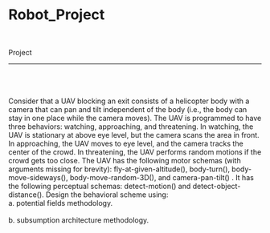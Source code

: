 # Robot_Project
<br/>

Project
_____________________________________________________________________________
\
\
\
Consider that a UAV blocking an exit consists of a helicopter body with a camera that can pan and tilt independent of the body (i.e., the body can stay in one place while the camera moves). The UAV is programmed to have three behaviors: watching, approaching, and threatening. In watching, the UAV is stationary at above eye level, but the camera scans the area in front. In approaching, the UAV moves to eye level, and the camera tracks the center of the crowd. In threatening, the UAV performs random motions if the crowd gets too close. The UAV has the following motor schemas (with arguments missing for brevity): fly-at-given-altitude(), body-turn(), body-move-sideways(), body-move-random-3D(), and camera-pan-tilt() . It has the following perceptual schemas: detect-motion() and detect-object-distance().
Design the behavioral scheme using:
\
a. potential fields methodology. \
\
b. subsumption architecture methodology.
